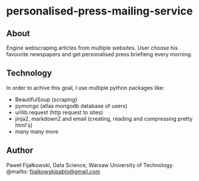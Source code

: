 # personalised-press-mailing-service
## About
Engine webscraping articles from multiple websites.
User choose his favourite newspapers and get personalised press briefieng every morning.
## Technology
In order to achive this goal, I use multiple python packages like:
* BeautifulSoup (scraping)
* pymongo (atlas mongodb database of users)
* urllib.request (http request to sites)
* jinja2, markdown2 and email (creating, reading and compressing pretty html's)
* many many more
## Author
Paweł Fijałkowski, Data Science, Warsaw University of Technology.
@mailto: fijalkowskipablo@gmail.com
